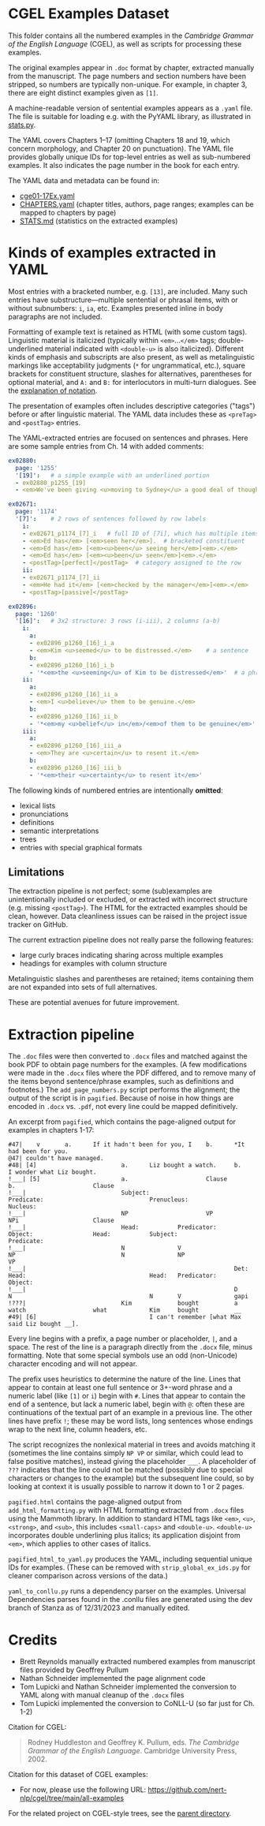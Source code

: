 # CGEL Examples Dataset

This folder contains all the numbered examples in the _Cambridge Grammar of the English Language_ (CGEL), as well as scripts for processing these examples.

The original examples appear in `.doc` format by chapter, extracted manually from the manuscript. The page numbers and section numbers have been stripped, so numbers are typically non-unique. For example, in chapter 3, there are eight distinct examples given as `[1]`.

A machine-readable version of sentential examples appears as a `.yaml` file. The file is suitable for loading e.g. with the PyYAML library, as illustrated in [stats.py](stats.py).

The YAML covers Chapters 1–17 (omitting Chapters 18 and 19, which concern morphology, and Chapter 20 on punctuation).
The YAML file provides globally unique IDs for top-level entries as well as sub-numbered examples.
It also indicates the page number in the book for each entry.

The YAML data and metadata can be found in:
- [cge01-17Ex.yaml](cge01-17Ex.yaml)
- [CHAPTERS.yaml](CHAPTERS.yaml) (chapter titles, authors, page ranges; examples can be mapped to chapters by page)
- [STATS.md](STATS.md) (statistics on the extracted examples)

# Kinds of examples extracted in YAML

Most entries with a bracketed number, e.g. `[13]`, are included.
Many such entries have substructure—multiple sentential or phrasal items, with or without subnumbers: `i`, `ia`, etc.
Examples presented inline in body paragraphs are not included.

Formatting of example text is retained as HTML (with some custom tags). Linguistic material is italicized (typically within `<em>`...`</em>` tags; double-underlined material indicated with `<double-u>` is also italicized). Different kinds of emphasis and subscripts are also present, as well as metalinguistic markings like acceptability judgments (`*` for ungrammatical, etc.), square brackets for constituent structure, slashes for alternatives, parentheses for optional material, and `A:` and `B:` for interlocutors in multi-turn dialogues. See the [explanation of notation](notation.png).

The presentation of examples often includes descriptive categories ("tags") before or after linguistic material.
The YAML data includes these as `<preTag>` and `<postTag>` entries.

The YAML-extracted entries are focused on sentences and phrases. Here are some sample entries from Ch.&nbsp;14 with added comments:

```yaml
ex02880:
  page: '1255'
  '[19]':   # a simple example with an underlined portion
  - ex02880_p1255_[19]
  - <em>We've been giving <u>moving to Sydney</u> a good deal of thought recently.</em>
```

```yaml
ex02671:
  page: '1174'
  '[7]':    # 2 rows of sentences followed by row labels
    i:
    - ex02671_p1174_[7]_i   # full ID of [7i], which has multiple items without individual numbers
    - <em>Ed has</em> [<em>seen her</em>].  # bracketed constituent
    - <em>Ed has</em> [<em><u>been</u> seeing her</em>]<em>.</em>
    - <em>Ed has</em> [<em><u>been</u> seen</em>]<em>.</em>
    - <postTag>[perfect]</postTag>  # category assigned to the row
    ii:
    - ex02671_p1174_[7]_ii
    - <em>He had it</em> [<em>checked by the manager</em>]<em>.</em>
    - <postTag>[passive]</postTag>
```

```yaml
ex02896:
  page: '1260'
  '[16]':   # 3x2 structure: 3 rows (i-iii), 2 columns (a-b)
    i:
      a:
      - ex02896_p1260_[16]_i_a
      - <em>Kim <u>seemed</u> to be distressed.</em>    # a sentence
      b:
      - ex02896_p1260_[16]_i_b
      - '*<em>the <u>seeming</u> of Kim to be distressed</em>'  # a phrase; * = ungrammatical
    ii:
      a:
      - ex02896_p1260_[16]_ii_a
      - <em>I <u>believe</u> them to be genuine.</em>
      b:
      - ex02896_p1260_[16]_ii_b
      - '*<em>my <u>belief</u> in</em>/<em>of them to be genuine</em>'  # / for alternatives
    iii:
      a:
      - ex02896_p1260_[16]_iii_a
      - <em>They are <u>certain</u> to resent it.</em>
      b:
      - ex02896_p1260_[16]_iii_b
      - '*<em>their <u>certainty</u> to resent it</em>'
```

The following kinds of numbered entries are intentionally **omitted**:
- lexical lists
- pronunciations
- definitions
- semantic interpretations
- trees
- entries with special graphical formats

## Limitations

The extraction pipeline is not perfect; some (sub)examples are unintentionally included or excluded, or extracted with incorrect structure (e.g. missing `<postTag>`). The HTML for the extracted examples should be clean, however. Data cleanliness issues can be raised in the project issue tracker on GitHub.

The current extraction pipeline does not really parse the following features:
- large curly braces indicating sharing across multiple examples
- headings for examples with column structure

Metalinguistic slashes and parentheses are retained; items containing them are not expanded into sets of full alternatives.

These are potential avenues for future improvement.

# Extraction pipeline

The `.doc` files were then converted to `.docx` files and matched against the book PDF to obtain page numbers for the examples. (A few modifications were made in the `.docx` files where the PDF differed, and to remove many of the items beyond sentence/phrase examples, such as definitions and footnotes.) The `add_page_numbers.py` script performs the alignment; the output of the script is in `pagified`. Because of noise in how things are encoded in `.docx` vs. `.pdf`, not every line could be mapped definitively.

An excerpt from `pagified`, which contains the page-aligned output for examples in chapters 1-17:

```
#47|    v       a.      If it hadn't been for you, I    b.      *It had been for you.
@47| couldn't have managed.
#48| [4]                        a.      Liz bought a watch.     b.      I wonder what Liz bought.
!___| [5]                       a.                      Clause                                          b.                      Clause
!___|                           Subject:                        Predicate:                              Prenucleus:                     Nucleus:
!___|                           NP                      VP                                              NPi                     Clause
!___|                           Head:           Predicator:             Object:                 Head:           Subject:                        Predicate:
!___|                           N               V                       NP                              N               NP                      VP
!___|                                                           Det:            Head:                                   Head:   Predicator:     Object:
!___|                                                           D               N                                       N       V               gapi
!???|                           Kim             bought          a               watch                   what            Kim     bought          __
#49| [6]                                I can't remember [what Max said Liz bought __].
```

Every line begins with a prefix, a page number or placeholder, `|`, and a space. The rest of the line is a paragraph directly from the `.docx` file, minus formatting. Note that some special symbols use an odd (non-Unicode) character encoding and will not appear.

The prefix uses heuristics to determine the nature of the line. Lines that appear to contain at least one full sentence or 3+-word phrase and a numeric label (like `[1]` or `i`) begin with `#`. Lines that appear to contain the end of a sentence, but lack a numeric label, begin with `@`: often these are continuations of the textual part of an example in a previous line. The other lines have prefix `!`; these may be word lists, long sentences whose endings wrap to the next line, column headers, etc.

The script recognizes the nonlexical material in trees and avoids matching it (sometimes the line contains simply `NP VP` or similar, which could lead to false positive matches), instead giving the placeholder `___`. A placeholder of `???` indicates that the line could not be matched (possibly due to special characters or changes to the example) but the subsequent line could, so by looking at context it is usually possible to narrow it down to 1 or 2 pages.

`pagified.html` contains the page-aligned output from `add_html_formatting.py` with HTML formatting extracted from `.docx` files using the Mammoth library. In addition to standard HTML tags like `<em>`, `<u>`, `<strong>`, and `<sub>`, this includes `<small-caps>` and `<double-u>`. `<double-u>` incorporates double underlining plus italics; its application disjoint from `<em>`, which applies to other cases of italics.

`pagified_html_to_yaml.py` produces the YAML, including sequential unique IDs for examples. (These can be removed with `strip_global_ex_ids.py` for cleaner comparison across versions of the data.)

`yaml_to_conllu.py` runs a dependency parser on the examples. Universal Dependencies parses found in the .conllu files are generated using the dev branch of Stanza as of 12/31/2023 and manually edited.

# Credits

- Brett Reynolds manually extracted numbered examples from manuscript files provided by Geoffrey Pullum
- Nathan Schneider implemented the page alignment code
- Tom Lupicki and Nathan Schneider implemented the conversion to YAML along with manual cleanup of the `.docx` files
- Tom Lupicki implemented the conversion to CoNLL-U (so far just for Ch. 1-2)

Citation for CGEL:

> Rodney Huddleston and Geoffrey K. Pullum, eds. *The Cambridge Grammar of the English Language*. Cambridge University Press, 2002.

Citation for this dataset of CGEL examples:

- For now, please use the following URL: <https://github.com/nert-nlp/cgel/tree/main/all-examples>

For the related project on CGEL-style trees, see the [parent directory](../README.md).
